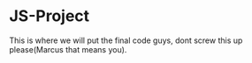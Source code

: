 # JS-Project
This is where we will put the final code guys, dont screw this up please(Marcus that means you).
